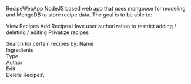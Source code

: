 RecipeWebApp
NodeJS based web app that uses mongoose for modeling and MongoDB to store recipe data. 
The goal is to be able to:

View Recipes
Add Recipes
Have user authorization to restrict adding / deleting / editing
Privatize recipes 

Search for certain recipes by:
Name\
Ingredients\
Type\
Author\
Edit\
Delete Recipes\
